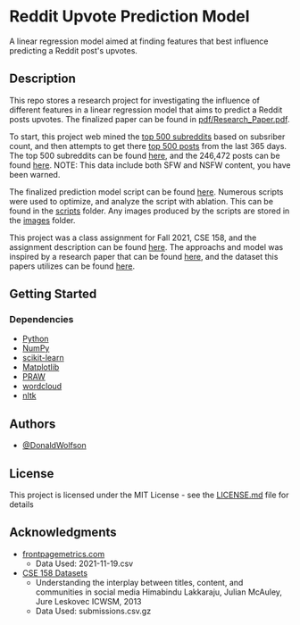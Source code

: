 # Reddit Upvote Prediction Model

A linear regression model aimed at finding features that best influence predicting a Reddit post's upvotes.

## Description

This repo stores a research project for investigating the influence of different features in a linear regression model that aims to predict a Reddit posts upvotes. The finalized paper can be found in [pdf/Research_Paper.pdf](pdfs/Research_Paper.pdf).

To start, this project web mined the [top 500 subreddits](scripts/top_subreddits.ipynb) based on subsriber count, and then attempts to get there [top 500 posts](scripts/top_posts.ipynb) from the last 365 days. The top 500 subreddits can be found [here](data/top_subreddits.json), and the 246,472 posts can be found [here](data/top_posts.csv.gz). NOTE: This data include both SFW and NSFW content, you have been warned.

The finalized prediction model script can be found [here](scripts/prediction_model.ipynb). Numerous scripts were used to optimize, and analyze the script with ablation. This can be found in the [scripts](scripts) folder. Any images produced by the scripts are stored in the [images](images) folder.

This project was a class assignment for Fall 2021, CSE 158, and the assignment description can be found [here](pdfs/Assignment_2.pdf). The approachs and model was inspired by a research paper that can be found [here](pdfs/Research_Paper.pdf), and the dataset this papers utilizes can be found [here](data/submissions.csv.gz).

## Getting Started

### Dependencies

* [Python](https://www.python.org)
* [NumPy](https://numpy.org)
* [scikit-learn](https://scikit-learn.org/stable/)
* [Matplotlib](https://matplotlib.org)
* [PRAW](https://praw.readthedocs.io/en/stable/#getting-starteds)
* [wordcloud](https://pypi.org/project/wordcloud/)
* [nltk](https://www.nltk.org/install.html)

## Authors

* [@DonaldWolfson](https://github.com/DonaldWolfson)

## License

This project is licensed under the MIT License - see the [LICENSE.md](LICENSE.md) file for details

## Acknowledgments

* [frontpagemetrics.com](https://frontpagemetrics.com/list-all-subreddits)
  * Data Used: 2021-11-19.csv
* [CSE 158 Datasets](https://cseweb.ucsd.edu/~jmcauley/datasets.html#reddit)
  * Understanding the interplay between titles, content, and communities in social media
Himabindu Lakkaraju, Julian McAuley, Jure Leskovec
ICWSM, 2013
  * Data Used: submissions.csv.gz
